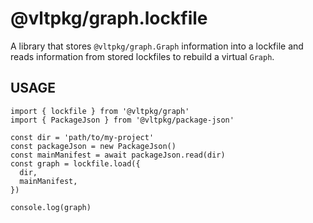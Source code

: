 # @vltpkg/graph.lockfile

A library that stores `@vltpkg/graph.Graph` information into a lockfile and
reads information from stored lockfiles to rebuild a virtual `Graph`.

## USAGE

```
import { lockfile } from '@vltpkg/graph'
import { PackageJson } from '@vltpkg/package-json'

const dir = 'path/to/my-project'
const packageJson = new PackageJson()
const mainManifest = await packageJson.read(dir)
const graph = lockfile.load({
  dir,
  mainManifest,
})

console.log(graph)
```
